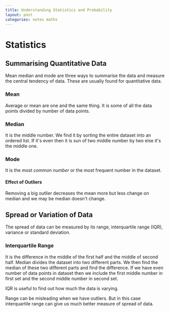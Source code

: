 ```yaml
---
title: Understanding Statistics and Probability
layout: post
categories: notes maths
---
```


# Statistics

## Summarising Quantitative Data
Mean median and mode are three ways to summarise the data and measure the central tendency of data. These are usually found for quantitative data. 

### Mean
Average or mean are one and the same thing. It is some of all the data points divided by number of data points. 

### Median 
It is the middle number. We find it by sorting the entire dataset into an ordered list. If it's even then it is sun of two middle number by two else it's the middle one. 

### Mode
It is the most *common number* or the most frequent number in the dataset. 

#### Effect of Outliers
Removing a big outlier decreases the mean more but less change on median and we may be median doesn't change.

## Spread or Variation of Data

The spread of data can be measured by its range, interquartile range (IQR), variance or standard deviation. 

### Interquartile Range 
It is the difference in the middle of the first half and the middle of second half. Median divides the dataset into two different parts. We then find the median of these two different parts and find the difference. 
If we have even number of data points in dataset then we include the first middle number in first set and the second middle number in second set.

IQR is useful to find out how much the data is varying. 

Range can be misleading when we have outliers. But in this case interquartile range can give us much better measure of spread of data.

